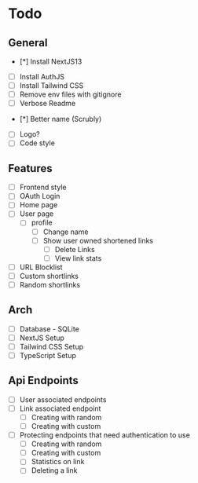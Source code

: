 # Todo

## General

- [*] Install NextJS13
- [ ] Install AuthJS
- [ ] Install Tailwind CSS
- [ ] Remove env files with gitignore
- [ ] Verbose Readme
- [*] Better name (Scrubly)
- [ ] Logo?
- [ ] Code style

## Features

- [ ] Frontend style
- [ ] OAuth Login
- [ ] Home page
- [ ] User page
  - [ ] profile
    - [ ] Change name
    - [ ] Show user owned shortened links
      - [ ] Delete Links
      - [ ] View link stats
- [ ] URL Blocklist
- [ ] Custom shortlinks
- [ ] Random shortlinks

## Arch

- [ ] Database - SQLite
- [ ] NextJS Setup
- [ ] Tailwind CSS Setup
- [ ] TypeScript Setup

## Api Endpoints

- [ ] User associated endpoints
- [ ] Link associated endpoint
  - [ ] Creating with random
  - [ ] Creating with custom
- [ ] Protecting endpoints that need authentication to use
  - [ ] Creating with random
  - [ ] Creating with custom
  - [ ] Statistics on link
  - [ ] Deleting a link
